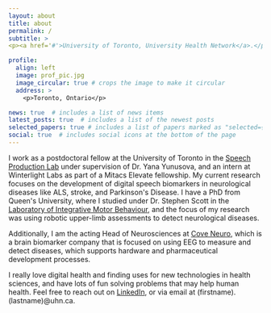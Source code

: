 ```yaml
---
layout: about
title: about
permalink: /
subtitle: >
<p><a href='#'>University of Toronto, University Health Network</a>.</p>

profile:
  align: left
  image: prof_pic.jpg
  image_circular: true # crops the image to make it circular
  address: >
    <p>Toronto, Ontario</p>

news: true  # includes a list of news items
latest_posts: true  # includes a list of the newest posts
selected_papers: true # includes a list of papers marked as "selected={true}"
social: true  # includes social icons at the bottom of the page
---
```


I work as a postdoctoral fellow at the University of Toronto in the [Speech Production Lab](https://slp.utoronto.ca/faculty/yana-yunusova/speech-production-lab/) under supervision of Dr. Yana Yunusova, and an intern at Winterlight Labs as part of a Mitacs Elevate fellowship. My current research focuses on the development of digital speech biomarkers in neurological diseases like ALS, stroke, and Parkinson's Disease. I have a PhD from Queen's University, where I studied under Dr. Stephen Scott in the [Laboratory of Integrative Motor Behaviour](https://www.queensu.ca/limb/), and the focus of my research was using robotic upper-limb assessments to detect neurological diseases. 

Additionally, I am the acting Head of Neurosciences at [Cove Neuro](https://coveneuro.com), which is a brain biomarker company that is focused on using EEG to measure and detect diseases, which supports hardware and pharmaceutical development processes. 

I really love digital health and finding uses for new technologies in health sciences, and have lots of fun solving problems that may help human health. Feel free to reach out on [LinkedIn](https://www.linkedin.com/in/leif-simmatis), or via email at (firstname).(lastname)@uhn.ca.